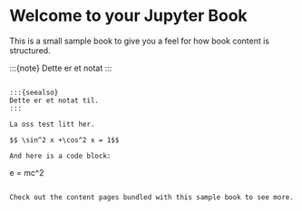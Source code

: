 # Welcome to your Jupyter Book

This is a small sample book to give you a feel for how book content is
structured.

:::{note}
Dette er et notat
:::
```{}

:::{seealso}
Dette er et notat til.
:::

La oss test litt her. 

$$ \sin^2 x +\cos^2 x = 1$$ 

And here is a code block:

```
e = mc^2
```

Check out the content pages bundled with this sample book to see more.
